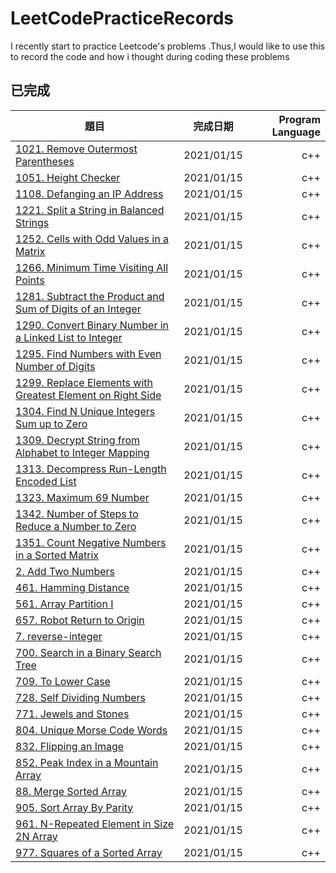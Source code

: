 # LeetCodePracticeRecords
I recently start to practice Leetcode's problems .Thus,I would like to use this to record the code and how i thought during coding these problems

## 已完成

題目          | 完成日期 | Program Language |
--------------|:-----:| ----:|
[1021. Remove Outermost Parentheses]() | 2021/01/15 |    c++ |
[1051. Height Checker]() | 2021/01/15 |    c++ |
[1108. Defanging an IP Address]() | 2021/01/15 |    c++ |
[1221. Split a String in Balanced Strings]() | 2021/01/15 |    c++ |
[1252. Cells with Odd Values in a Matrix]() | 2021/01/15 |    c++ |
[1266. Minimum Time Visiting All Points]() | 2021/01/15 |    c++ |
[1281. Subtract the Product and Sum of Digits of an Integer]() | 2021/01/15 |    c++ |
[1290. Convert Binary Number in a Linked List to Integer]() | 2021/01/15 |    c++ |
[1295. Find Numbers with Even Number of Digits]() | 2021/01/15 |    c++ |
[1299. Replace Elements with Greatest Element on Right Side]() | 2021/01/15 |    c++ |
[1304. Find N Unique Integers Sum up to Zero]() | 2021/01/15 |    c++ |
[1309. Decrypt String from Alphabet to Integer Mapping]() | 2021/01/15 |    c++ |
[1313. Decompress Run-Length Encoded List]() | 2021/01/15 |    c++ |
[1323. Maximum 69 Number]() | 2021/01/15 |    c++ |
[1342. Number of Steps to Reduce a Number to Zero]() | 2021/01/15 |    c++ |
[1351. Count Negative Numbers in a Sorted Matrix]() | 2021/01/15 |    c++ |
[2. Add Two Numbers]() | 2021/01/15 |    c++ |
[461. Hamming Distance]() | 2021/01/15 |    c++ |
[561. Array Partition I]() | 2021/01/15 |    c++ |
[657. Robot Return to Origin]() | 2021/01/15 |    c++ |
[7. reverse-integer]() | 2021/01/15 |    c++ |
[700. Search in a Binary Search Tree]() | 2021/01/15 |    c++ |
[709. To Lower Case]() | 2021/01/15 |    c++ |
[728. Self Dividing Numbers]() | 2021/01/15 |    c++ |
[771. Jewels and Stones]() | 2021/01/15 |    c++ |
[804. Unique Morse Code Words]() | 2021/01/15 |    c++ |
[832. Flipping an Image]() | 2021/01/15 |    c++ |
[852. Peak Index in a Mountain Array]() | 2021/01/15 |    c++ |
[88. Merge Sorted Array]() | 2021/01/15 |    c++ |
[905. Sort Array By Parity]() | 2021/01/15 |    c++ |
[961. N-Repeated Element in Size 2N Array]() | 2021/01/15 |    c++ |
[977. Squares of a Sorted Array]() | 2021/01/15 |    c++ |
